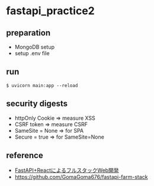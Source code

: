# fastapi_practice2

## preparation

- MongoDB setup
- setup .env file

## run

```shell
$ uvicorn main:app --reload
```

## security digests

- httpOnly Cookie => measure XSS
- CSRF token => measure CSRF
- SameSite = None => for SPA
- Secure = true => for SameSite=None

## reference

- [FastAPI+ReactによるフルスタックWeb開発](https://www.udemy.com/course/farm-stack-react-fastapi/)
- https://github.com/GomaGoma676/fastapi-farm-stack